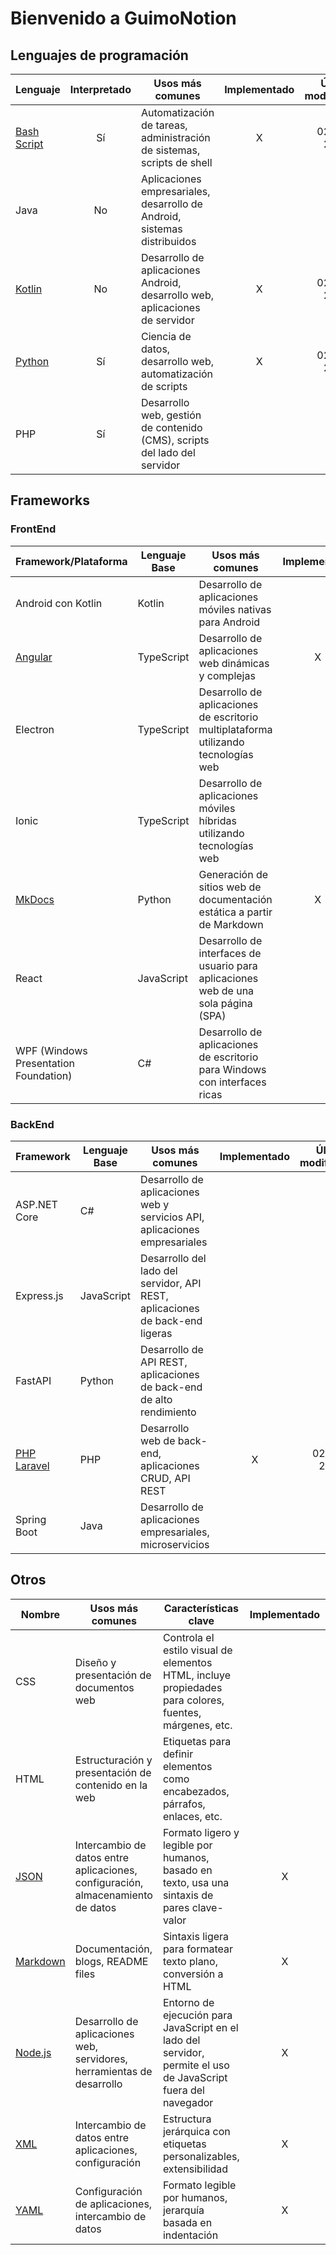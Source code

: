# Bienvenido a GuimoNotion

## Lenguajes de programación

| Lenguaje            | Interpretado | Usos más comunes                                                             | Implementado | Última modificación |
|---------------------|:------------:|------------------------------------------------------------------------------|:------------:|:-------------------:|
| [Bash Script][bash] |      Sí      | Automatización de tareas, administración de sistemas, scripts de shell       |      X       |     02-09-2024      |
| Java                |      No      | Aplicaciones empresariales, desarrollo de Android, sistemas distribuidos     |              |                     |
| [Kotlin][kotlin]    |      No      | Desarrollo de aplicaciones Android, desarrollo web, aplicaciones de servidor |      X       |     02-09-2024      |
| [Python][python]    |      Sí      | Ciencia de datos, desarrollo web, automatización de scripts                  |      X       |     02-09-2024      |
| PHP                 |      Sí      | Desarrollo web, gestión de contenido (CMS), scripts del lado del servidor    |              |                     |

## Frameworks

### FrontEnd

| Framework/Plataforma                  | Lenguaje Base | Usos más comunes                                                                    | Implementado | Última modificación |
|---------------------------------------|---------------|-------------------------------------------------------------------------------------|:------------:|:-------------------:|
| Android con Kotlin                    | Kotlin        | Desarrollo de aplicaciones móviles nativas para Android                             |              |                     |
| [Angular][angular]                    | TypeScript    | Desarrollo de aplicaciones web dinámicas y complejas                                |      X       |     02-09-2024      |
| Electron                              | TypeScript    | Desarrollo de aplicaciones de escritorio multiplataforma utilizando tecnologías web |              |                     |
| Ionic                                 | TypeScript    | Desarrollo de aplicaciones móviles híbridas utilizando tecnologías web              |              |                     |
| [MkDocs][mkdocs]                      | Python        | Generación de sitios web de documentación estática a partir de Markdown             |      X       |     02-09-2024      |
| React                                 | JavaScript    | Desarrollo de interfaces de usuario para aplicaciones web de una sola página (SPA)  |              |                     |
| WPF (Windows Presentation Foundation) | C#            | Desarrollo de aplicaciones de escritorio para Windows con interfaces ricas          |              |                     |

### BackEnd

| Framework              | Lenguaje Base | Usos más comunes                                                             | Implementado | Última modificación |
|------------------------|---------------|------------------------------------------------------------------------------|:------------:|:-------------------:|
| ASP.NET Core           | C#            | Desarrollo de aplicaciones web y servicios API, aplicaciones empresariales   |              |                     |
| Express.js             | JavaScript    | Desarrollo del lado del servidor, API REST, aplicaciones de back-end ligeras |              |                     |
| FastAPI                | Python        | Desarrollo de API REST, aplicaciones de back-end de alto rendimiento         |              |                     |
| [PHP Laravel][laravel] | PHP           | Desarrollo web de back-end, aplicaciones CRUD, API REST                      |      X       |     02-09-2024      |
| Spring Boot            | Java          | Desarrollo de aplicaciones empresariales, microservicios                     |              |                     |

## Otros

| Nombre               | Usos más comunes                                                                | Características clave                                                                                          | Implementado | Última modificación |
|----------------------|---------------------------------------------------------------------------------|----------------------------------------------------------------------------------------------------------------|:------------:|:-------------------:|
| CSS                  | Diseño y presentación de documentos web                                         | Controla el estilo visual de elementos HTML, incluye propiedades para colores, fuentes, márgenes, etc.         |              |                     |
| HTML                 | Estructuración y presentación de contenido en la web                            | Etiquetas para definir elementos como encabezados, párrafos, enlaces, etc.                                     |              |                     |
| [JSON][json]         | Intercambio de datos entre aplicaciones, configuración, almacenamiento de datos | Formato ligero y legible por humanos, basado en texto, usa una sintaxis de pares clave-valor                   |      X       |     26-08-2024      |
| [Markdown][markdown] | Documentación, blogs, README files                                              | Sintaxis ligera para formatear texto plano, conversión a HTML                                                  |      X       |     24-08-2024      |
| [Node.js][node]      | Desarrollo de aplicaciones web, servidores, herramientas de desarrollo          | Entorno de ejecución para JavaScript en el lado del servidor, permite el uso de JavaScript fuera del navegador |      X       |     24-08-2024      |
| [XML][xml]           | Intercambio de datos entre aplicaciones, configuración                          | Estructura jerárquica con etiquetas personalizables, extensibilidad                                            |      X       |     26-08-2024      |
| [YAML][yaml]         | Configuración de aplicaciones, intercambio de datos                             | Formato legible por humanos, jerarquía basada en indentación                                                   |      X       |     26-08-2024      |

[python]: ./languages/python/index.md

[kotlin]: ./languages/kotlin/index.md

[bash]: ./languages/bashScript/index.md

[angular]: ./frameworks/frontend/angular/index.md

[mkdocs]: ./frameworks/frontend/mkdocs/index.md

[laravel]: ./frameworks/backend/php-laravel/index.md

[json]: ./others/json/index.md

[markdown]: ./others/markdown/index.md

[node]: ./others/node/index.md

[xml]: ./others/xml/index.md

[yaml]: ./others/yaml/index.md
